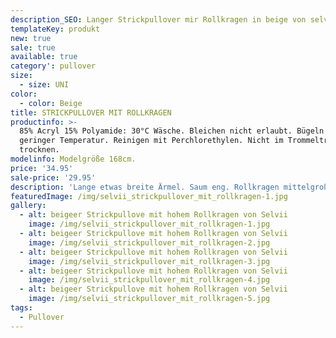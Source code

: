 ```yaml
---
description_SEO: Langer Strickpullover mir Rollkragen in beige von selvii
templateKey: produkt
new: true
sale: true
available: true
category': pullover
size:
  - size: UNI
color:
  - color: Beige
title: STRICKPULLOVER MIT ROLLKRAGEN
productinfo: >-
  85% Acryl 15% Polyamide: 30°C Wäsche. Bleichen nicht erlaubt. Bügeln mit
  geringer Temperatur. Reinigen mit Perchlorethylen. Nicht im Trommeltrockner
  trocknen.
modelinfo: Modelgröße 168cm.
price: '34.95'
sale-price: '29.95'
description: 'Lange etwas breite Ärmel. Saum eng. Rollkragen mittelgroß. Farbe Beige. '
featuredImage: /img/selvii_strickpullover_mit_rollkragen-1.jpg
gallery:
  - alt: beigeer Strickpullove mit hohem Rollkragen von Selvii
    image: /img/selvii_strickpullover_mit_rollkragen-1.jpg
  - alt: beigeer Strickpullove mit hohem Rollkragen von Selvii
    image: /img/selvii_strickpullover_mit_rollkragen-2.jpg
  - alt: beigeer Strickpullove mit hohem Rollkragen von Selvii
    image: /img/selvii_strickpullover_mit_rollkragen-3.jpg
  - alt: beigeer Strickpullove mit hohem Rollkragen von Selvii
    image: /img/selvii_strickpullover_mit_rollkragen-4.jpg
  - alt: beigeer Strickpullove mit hohem Rollkragen von Selvii
    image: /img/selvii_strickpullover_mit_rollkragen-5.jpg
tags:
  - Pullover
---
```


